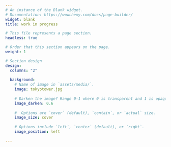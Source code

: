 ```yaml
---
# An instance of the Blank widget.
# Documentation: https://wowchemy.com/docs/page-builder/
widget: blank
title: work in progress

# This file represents a page section.
headless: true

# Order that this section appears on the page.
weight: 1

# Section design
design:
  columns: "2"
  
  background:
    # Name of image in `assets/media/`.
    image: tokyotower.jpg
    
    # Darken the image? Range 0-1 where 0 is transparent and 1 is opaque.
    image_darken: 0.6
    
    #  Options are `cover` (default), `contain`, or `actual` size.
    image_size: cover
    
    # Options include `left`, `center` (default), or `right`.
    image_position: left
    
---
```

